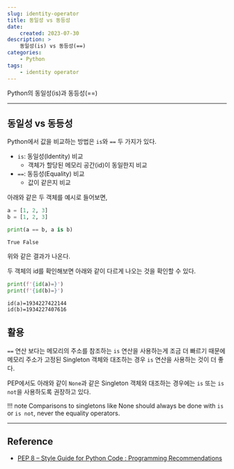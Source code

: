 ```yaml
---
slug: identity-operator
title: 동일성 vs 동등성
date:
    created: 2023-07-30
description: >
    동일성(is) vs 동등성(==)
categories:
    - Python
tags:
    - identity operator
---
```


Python의 동일성(is)과 동등성(==)  

<!-- more -->

---

## 동일성 vs 동등성

Python에서 값을 비교하는 방법은 `is`와 `==` 두 가지가 있다.  

- `is`: 동일성(Identity) 비교
    - 객체가 할당된 메모리 공간(id)이 동일한지 비교
- `==`: 동등성(Equality) 비교
    - 값이 같은지 비교


아래와 같은 두 객체를 예시로 들어보면,  

```python
a = [1, 2, 3]
b = [1, 2, 3]

print(a == b, a is b)
```
```
True False
```

위와 같은 결과가 나온다.  

두 객체의 id를 확인해보면 아래와 같이 다르게 나오는 것을 확인할 수 있다.  

```python
print(f'{id(a)=}')
print(f'{id(b)=}')
```
```
id(a)=1934227422144
id(b)=1934227407616
```

## 활용

`==` 연산 보다는 메모리의 주소를 참조하는 `is` 연산을 사용하는게 조금 더 빠르기 때문에 메모리 주소가 고정된 Singleton 객체와 대조하는 경우 `is` 연산을 사용하는 것이 더 좋다.  

PEP에서도 아래와 같이 `None`과 같은 Singleton 객체와 대조하는 경우에는 `is` 또는 `is not`을 사용하도록 권장하고 있다.  

!!! note
    Comparisons to singletons like None should always be done with `is` or `is not`, never the equality operators.

---
## Reference
- [PEP 8 – Style Guide for Python Code : Programming Recommendations](https://peps.python.org/pep-0008/#programming-recommendations)